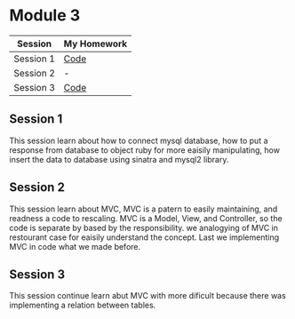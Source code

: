 # Module 3

| Session | My Homework |
| ------ | ------ |
| Session 1 | [Code](https://github.com/edinugroho/GenerasiGigih/tree/main/Module%203/Session%201/homework) |
| Session 2 | - |
| Session 3 | [Code](https://github.com/edinugroho/GenerasiGigih/tree/main/Module%203/Session%203/homework) |


## Session 1

This session learn about how to connect mysql database, how to put a response from database to object ruby for more eaisily manipulating, how insert the data to database using sinatra and mysql2 library.

## Session 2

This session learn about MVC, MVC is a patern to easily maintaining, and readness a code to rescaling. MVC is a Model, View, and Controller, so the code is separate by based by the responsibility. we analogying of MVC in restourant case for eaisily understand the concept. Last we implementing MVC in code what we made before.

## Session 3

This session continue learn abut MVC with more dificult because there was implementing a relation between tables.